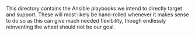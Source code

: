 This directory contains the Ansible playbooks we intend to directly target and
support. These will most likely be hand-rolled whenever it makes sense to do so
as this can give much needed flexibility, though endlessly reinventing the
wheel should not be our goal.
